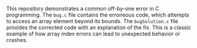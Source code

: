 This repository demonstrates a common off-by-one error in C programming. The `bug.c` file contains the erroneous code, which attempts to access an array element beyond its bounds. The `bugSolution.c` file provides the corrected code with an explanation of the fix. This is a classic example of how array index errors can lead to unexpected behavior or crashes.
